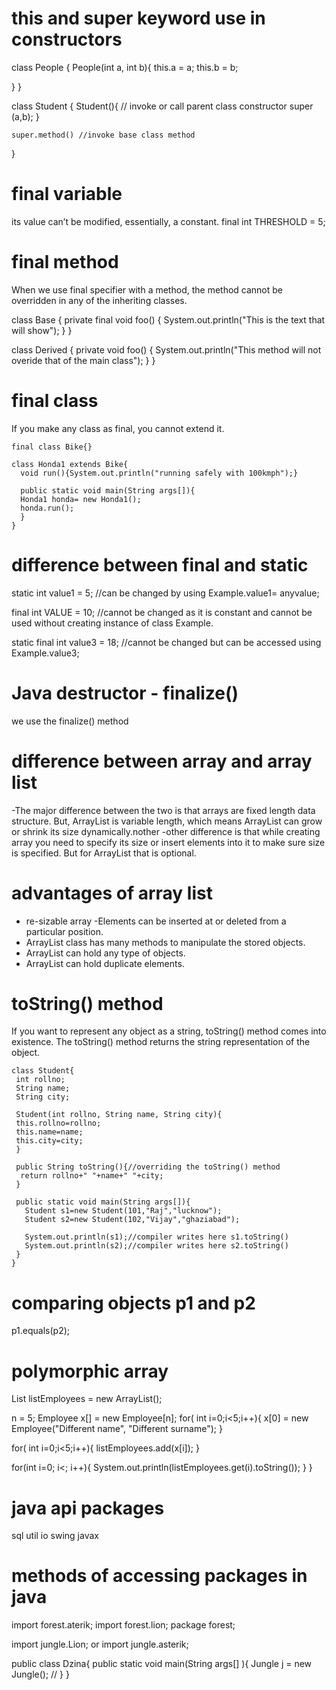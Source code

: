 # this and super keyword use in constructors 


class People {
	People(int a, int b){
	this.a = a;
	this.b = b; 

}
}

class Student {
	Student(){
		// invoke or call parent class constructor
		super (a,b);
	}

	super.method() //invoke base class method 
}

# final variable 
its value can’t be modified, essentially, a constant. 
final int THRESHOLD = 5;

# final method 
When we use final specifier with a method, the method cannot be overridden in any of the inheriting classes. 


class Base { 
   private final void foo() {
		System.out.println("This is the text that will show");
	} 
} 

class Derived { 
   private void foo() {
		System.out.println("This method will not overide that of the main class");
	} 
} 

# final class
If you make any class as final, you cannot extend it.

    final class Bike{}  
      
    class Honda1 extends Bike{  
      void run(){System.out.println("running safely with 100kmph");}  
        
      public static void main(String args[]){  
      Honda1 honda= new Honda1();  
      honda.run();  
      }  
    }  



# difference between final and static 
static int value1 = 5; 
//can be changed by using Example.value1= anyvalue;
 
  final int VALUE = 10; 
//cannot be changed as it is constant 
and cannot be used without creating instance of class Example.
   
  static final int value3 = 18;
//cannot be changed but can be accessed using Example.value3;


# Java destructor - finalize()
we use the finalize() method 

# difference between array and array list 
-The major difference between the two is that arrays are fixed length data structure. But, ArrayList is variable length, which means ArrayList can grow or shrink its size dynamically.nother 
-other difference is that while creating array you need to specify its size or insert elements into it to make sure size is specified. But for ArrayList that is optional.

# advantages of array list 
- re-sizable array
-Elements can be inserted at or deleted from a particular position.
- ArrayList class has many methods to manipulate the stored objects.
- ArrayList can hold any type of objects.
- ArrayList can hold duplicate elements.

# toString() method 
If you want to represent any object as a string, toString() method comes into existence.
The toString() method returns the string representation of the object. 

    class Student{  
     int rollno;  
     String name;  
     String city;  
      
     Student(int rollno, String name, String city){  
     this.rollno=rollno;  
     this.name=name;  
     this.city=city;  
     }  
       
     public String toString(){//overriding the toString() method  
      return rollno+" "+name+" "+city;  
     } 

     public static void main(String args[]){  
       Student s1=new Student(101,"Raj","lucknow");  
       Student s2=new Student(102,"Vijay","ghaziabad");  
         
       System.out.println(s1);//compiler writes here s1.toString()  
       System.out.println(s2);//compiler writes here s2.toString()  
     }  
    }  


# comparing objects p1 and p2
p1.equals(p2); 

# polymorphic array 

List<Employee> listEmployees = new ArrayList<Employee>();


n = 5; 
 Employee x[] = new Employee[n];
 for( int i=0;i<5;i++){
 	x[0] = new Employee("Different name", "Different surname");
 }

for( int i=0;i<5;i++){
 	listEmployees.add(x[i]);
 }

for(int i=0; i<; i++){ 
 System.out.println(listEmployees.get(i).toString()); } 
} 


# java api packages 
sql
util
io
swing 
javax

# methods of accessing packages in java 
import forest.aterik;
import forest.lion; 
package forest;


import jungle.Lion; or import jungle.asterik; 

public class Dzina{
	public static void main(String args[] ){
		Jungle j = new Jungle(); //
}
}


